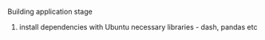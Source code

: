 Building application stage

1. install dependencies with Ubuntu necessary libraries - dash, pandas etc

